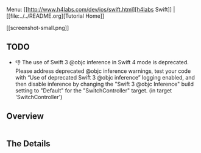 
Menu: [[http://www.h4labs.com/dev/ios/swift.html][h4labs Swift]] | [[file:../../README.org][Tutorial Home]]

[[screenshot-small.png]]

## TODO
- :-1: The use of Swift 3 @objc inference in Swift 4 mode is deprecated. Please address deprecated @objc inference warnings, test your code with “Use of deprecated Swift 3 @objc inference” logging enabled, and then disable inference by changing the "Swift 3 @objc Inference" build setting to "Default" for the "SwitchController" target. (in target 'SwitchController')

## Overview


```

```

## The Details
